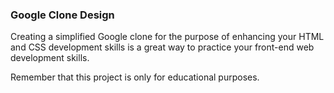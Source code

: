 ### Google Clone Design

Creating a simplified Google clone for the purpose of enhancing your HTML and CSS development skills is a great way to practice your front-end web development skills. 

Remember that this project is only for educational purposes.